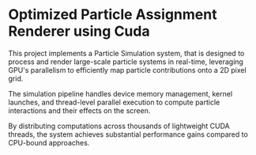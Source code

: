 # Optimized Particle Assignment Renderer using Cuda

This project implements a Particle Simulation system, that is designed to process and render large-scale particle systems in real-time, leveraging GPU's parallelism to efficiently map particle contributions onto a 2D pixel grid. 

The simulation pipeline handles device memory management, kernel launches, and thread-level parallel execution to compute particle interactions and their effects on the screen. 

By distributing computations across thousands of lightweight CUDA threads, the system achieves substantial performance gains compared to CPU-bound approaches.
